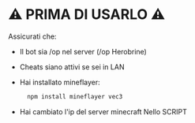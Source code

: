 # ⚠️ PRIMA DI USARLO ⚠️

Assicurati che:

- Il bot sia /op nel server (/op Herobrine)

- Cheats siano attivi se sei in LAN

- Hai installato mineflayer:
     ```bash
       npm install mineflayer vec3
  
- Hai cambiato l'ip del server minecraft Nello SCRIPT



